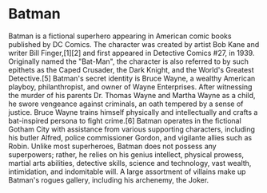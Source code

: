 # Batman

Batman is a fictional superhero appearing in American comic books published by DC Comics. The character was created by artist Bob Kane and writer Bill Finger,[1][2] and first appeared in Detective Comics #27, in 1939. Originally named the "Bat-Man", the character is also referred to by such epithets as the Caped Crusader, the Dark Knight, and the World's Greatest Detective.[5] 
Batman's secret identity is Bruce Wayne, a wealthy American playboy, philanthropist, and owner of Wayne Enterprises. After witnessing the murder of his parents Dr. Thomas Wayne and Martha Wayne as a child, he swore vengeance against criminals, an oath tempered by a sense of justice. Bruce Wayne trains himself physically and intellectually and crafts a bat-inspired persona to fight crime.[6] 
Batman operates in the fictional Gotham City with assistance from various supporting characters, including his butler Alfred, police commissioner Gordon, and vigilante allies such as Robin. Unlike most superheroes, Batman does not possess any superpowers; rather, he relies on his genius intellect, physical prowess, martial arts abilities, detective skills, science and technology, vast wealth, intimidation, and indomitable will. A large assortment of villains make up Batman's rogues gallery, including his archenemy, the Joker. 
